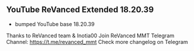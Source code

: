 ## YouTube ReVanced Extended 18.20.39
- bumped YouTube base 18.20.39

Thanks to ReVanced team & Inotia00
Join ReVanced MMT Telegram Channel: https://t.me/revanced_mmt
Check more changelog on Telegram
